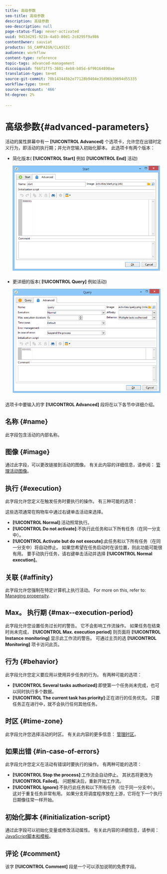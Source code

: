 ```yaml
---
title: 高级参数
seo-title: 高级参数
description: 高级参数
seo-description: null
page-status-flag: never-activated
uuid: 9453d291-921b-4a03-80d1-2c8295f9a986
contentOwner: sauviat
products: SG_CAMPAIGN/CLASSIC
audience: workflow
content-type: reference
topic-tags: advanced-management
discoiquuid: f66f1ff5-3601-4eb8-b05d-6f99164890ae
translation-type: tm+mt
source-git-commit: 70b143445b2e77128b9404e35d96b39694d55335
workflow-type: tm+mt
source-wordcount: '466'
ht-degree: 2%

---
```



# 高级参数{#advanced-parameters}

活动的属性屏幕中有一 **[!UICONTROL Advanced]** 个选项卡，允许您在出错时定义行为，即活动的执行期；并允许您输入初始化脚本。 此选项卡有两个版本：

* 简化版本( **[!UICONTROL Start]** 例如 **[!UICONTROL End]** 活动)

   ![](assets/wf-advanced-basic.png)

* 更详细的版本( **[!UICONTROL Query]** 例如活动)

   ![](assets/wf-advanced-full.png)

选项卡中要输入的字 **[!UICONTROL Advanced]** 段将在以下各节中详细介绍。

## 名称 {#name}

此字段包含活动的内部名称。

## 图像 {#image}

通过此字段，可以更改链接到活动的图像。 有关此内容的详细信息，请参阅： [管理活动图像](../../workflow/using/managing-activity-images.md)。

## 执行 {#execution}

此字段允许您定义在触发任务时要执行的操作。 有三种可能的选项：

这些选项通常在购物车中通过右键单击活动来选择。

* **[!UICONTROL Normal]**:活动照常执行。
* **[!UICONTROL Do not activate]**:不执行此任务和以下所有任务（在同一分支中）。
* **[!UICONTROL Activate but do not execute]**:此任务和以下所有任务（在同一分支中）将自动停止。 如果您希望在任务启动时在该位置，则此功能可能很有用。 要手动执行任务，请右键单击活动并选择 **[!UICONTROL Normal execution]**。

## 关联 {#affinity}

此字段允许您强制在特定计算机上执行活动。 For more on this, refer to: [Managing propensity](../../workflow/using/managing-propensity.md).

## Max。 执行期 {#max--execution-period}

此字段允许您设置任务过长时的警告。 它不会影响工作流操作。 如果任务在结束时尚未完成， **[!UICONTROL Max. execution period]** 则页面将 **[!UICONTROL Instance monitoring]** 显示此工作流的警告。 可通过主页的选 **[!UICONTROL Monitoring]** 项卡访问此页。

## 行为 {#behavior}

此字段允许您定义要应用以使用异步任务的行为。 有两种可能的选项：

* **[!UICONTROL Several tasks authorized]**:即使第一个任务尚未完成，也可以同时执行多个数据。
* **[!UICONTROL The current task has priority]**:正在进行的任务优先。 只要任务正在进行中，就不会执行任何其他任务。

## 时区 {#time-zone}

此字段允许您选择活动的时区。 有关此内容的更多信息： [管理时区](../../workflow/using/managing-time-zones.md)。

## 如果出错 {#in-case-of-errors}

此字段允许您定义在活动有错误时要执行的操作。 有两种可能的选项：

* **[!UICONTROL Stop the process]**:工作流会自动停止。 其状态将更改为 **[!UICONTROL Failed]**。 问题解决后，重新开始工作流。
* **[!UICONTROL Ignore]**:不执行此任务和以下所有任务（位于同一分支中）。 这对于重复任务非常有用。 如果分支将调度程序放在上游，它将在下一个执行日期像往常一样开始。

## 初始化脚本 {#initialization-script}

通过此字段可以初始化变量或修改活动属性。 有关此内容的详细信息，请参阅： [JavaScript脚本和模板](../../workflow/using/javascript-scripts-and-templates.md)。

## 评论 {#comment}

该字 **[!UICONTROL Comment]** 段是一个可以添加说明的免费字段。

